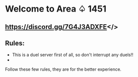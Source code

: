 # Welcome to Area ♤ 1451
## <a id="Area ♤ 1451 DISCORD">https://discord.gg/7G4J3ADXFE</>

## Rules:
* This is a duel server first of all, so don't interrupt any duels!!
* 

Follow these few rules, they are for the better experience.
